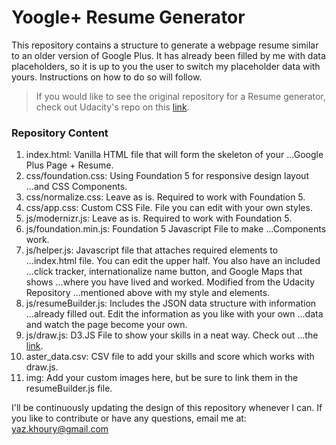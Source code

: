 # Yoogle+ Resume Generator

This repository contains a structure to generate a webpage resume similar to an older
version of Google Plus. It has already been filled by me with data placeholders, so it
is up to you the user to switch my placeholder data with yours. Instructions on how
to do so will follow.

>	If you would like to see the original repository for a Resume generator, check out Udacity's repo
>	on this [link](https://github.com/udacity/frontend-nanodegree-resume).

### Repository Content
1. index.html: Vanilla HTML file that will form the skeleton of your
...Google Plus Page + Resume.
2. css/foundation.css: Using Foundation 5 for responsive design layout
...and CSS Components.
3. css/normalize.css: Leave as is. Required to work with Foundation 5.
4. css/app.css: Custom CSS File. File you can edit with your own styles.
5. js/modernizr.js: Leave as is. Required to work with Foundation 5.
6. js/foundation.min.js: Foundation 5 Javascript File to make
...Components work.
7. js/helper.js: Javascript file that attaches required elements to
...index.html file. You can edit the upper half. You also have an included
...click tracker, internationalize name button, and Google Maps that shows
...where you have lived and worked. Modified from the Udacity Repository
...mentioned above with my style and elements.
8. js/resumeBuilder.js: Includes the JSON data structure with information
...already filled out. Edit the information as you like with your own
...data and watch the page become your own.
9. js/draw.js: D3.JS File to show your skills in a neat way. Check out
...the [link](http://bl.ocks.org/bbest/2de0e25d4840c68f2db1).
10. aster_data.csv: CSV file to add your skills and score which works with draw.js.
11. img: Add your custom images here, but be sure to link them in the resumeBuilder.js file.


I'll be continuously updating the design of this repository whenever I can. If you like to contribute or have
any questions, email me at: yaz.khoury@gmail.com